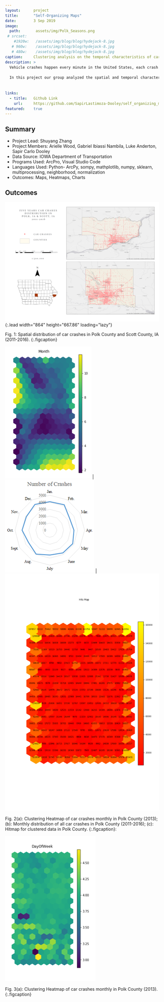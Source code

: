 ```yaml
---
layout:      project
title:       "Self-Organizing Maps"
date:        3 Sep 2019
image:
  path:       assets/img/Polk_Seasons.png
 # srcset:
    #1920w:   /assets/img/blog/blog/hydejack-8.jpg
   # 960w:    /assets/img/blog/blog/hydejack-8.jpg
   # 480w:    /assets/img/blog/blog/hydejack-8.jpg
caption:     Clustering analysis on the temporal characteristics of car crashes.
description: >
  Vehicle crashes happen every minute in the United States, each crash having its own time and specific attributes such as road conditions and weather. The goal of this project is to find meaningful spatial and temporal patterns from the large datasets provided by state DOT’s. Using a self-organizing map, data can be clustered into meaningful clusters based on time of year, month, or day in a way that is easy to read. This allows for a more in-depth analysis. Data can then be joined to point data in ArcMap to show how patterns relate spatially within certain attributes like road conditions, number of injuries or weather conditions. The significance of this is that it allows temporal data to be joined to spatial data. This allows for multifaceted in-depth analysis. 

  In this project our group analyzed the spatial and temporal characteristicts of vehichle cr
  

links:
  - title:   Github Link
    url:     https://github.com/SapirLastimoza-Dooley/self_organizing_maps
featured:    true
---
```



## Summary
* Project Lead: Shuyang Zhang
* Project Members: Arielle Wood, Gabriel Ibiassi Nambila, Luke Anderton, Sapir Carlo Dooley
* Data Source: IOWA Department of Transportation
* Programs Used: ArcPro, Visual Studio Code
* Languages Used: Python- ArcPy, sompy, mathplotlib, numpy, sklearn, multiprocessing, neighborhood, normalization
* Outcomes: Maps, Heatmaps, Charts

## Outcomes
![Crash Distribution](https://raw.githubusercontent.com/SapirLastimoza-Dooley/self_organizing_maps/main/figures/crash_distribution.png){:.lead width="864" height="667.86" loading="lazy"}

Fig. 1: Spatial distribution of car crashes in Polk County and Scott County, IA (2011-2016).
{:.figcaption}

![Monthly Heatmap](https://raw.githubusercontent.com/SapirLastimoza-Dooley/self_organizing_maps/main/figures/year_heatmap.png) | ![Monthly Distribution](https://raw.githubusercontent.com/SapirLastimoza-Dooley/self_organizing_maps/main/figures/monthly_distribution.png) | ![Cluster Hitmap](https://raw.githubusercontent.com/SapirLastimoza-Dooley/self_organizing_maps/main/figures/clustering_heatmap.png)


Fig. 2(a): Clustering Heatmap of car crashes monthly in Polk County (2013); (b): Monthly distribution of all car crashes in Polk County (2011-2016); (c): Hitmap for clustered data in Polk County.
{:.figcaption}: 

![Weekly Heatmap](https://raw.githubusercontent.com/SapirLastimoza-Dooley/self_organizing_maps/main/figures/week_heatmap.png)

Fig. 3(a): Clustering Heatmap of car crashes monthly in Polk County (2013).
{:.figcaption}
